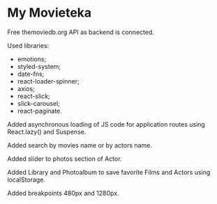 # My Movieteka

Free themoviedb.org API as backend is connected.

Used libraries:

- emotions;
- styled-system;
- date-fns;
- react-loader-spinner;
- axios;
- react-slick;
- slick-carousel;
- react-paginate.

Added asynchronous loading of JS code for application routes using React.lazy()
and Suspense.

Added search by movies name or by actors name.

Added slider to photos section of Actor.

Added Library and Photoalbum to save favorite Films and Actors using
localStorage.

Added breakpoints 480px and 1280px.
